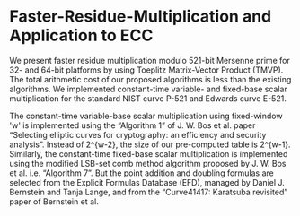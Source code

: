 # Faster-Residue-Multiplication and Application to ECC
We present faster residue multiplication modulo 521-bit Mersenne prime for 32- and 64-bit platforms by using Toeplitz Matrix-Vector Product (TMVP). The total arithmetic cost of our proposed algorithms is less than the existing algorithms. We implemented constant-time variable- and fixed-base scalar multiplication for the standard NIST curve P-521 and Edwards curve E-521.

The constant-time variable-base scalar multiplication using fixed-window 'w' is implemented using the “Algorithm 1” of J. W. Bos et al. paper “Selecting elliptic curves for cryptography: an efficiency and security analysis”. Instead of 2^{w-2}, the size of our pre-computed table is 2^{w-1}. Similarly, the constant-time fixed-base scalar multiplication is implemented using the modified LSB-set comb method algorithm proposed by J. W. Bos et al. i.e. “Algorithm 7”. But the point addition and doubling formulas are selected from the Explicit Formulas Database (EFD), managed by Daniel J. Bernstein and Tanja Lange, and from the “Curve41417: Karatsuba revisited” paper of Bernstein et al.
